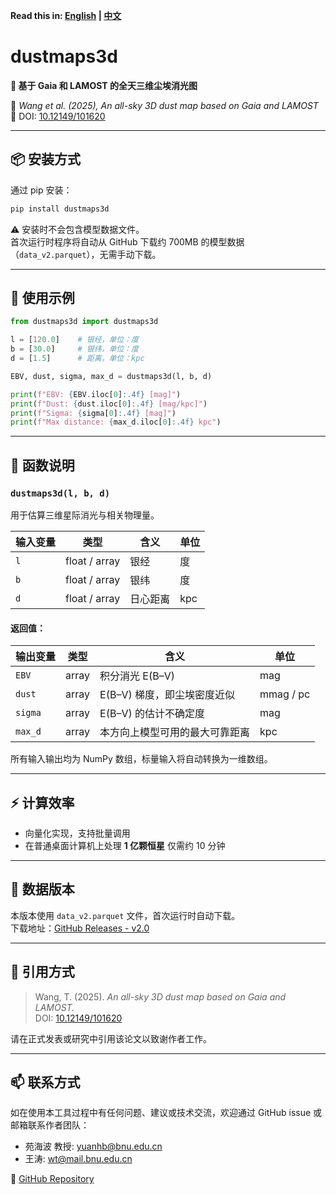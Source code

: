 **Read this in: [English](README.md) | [中文](README.zh-CN.md)**

# dustmaps3d

**🌌 基于 Gaia 和 LAMOST 的全天三维尘埃消光图**

📄 *Wang et al. (2025),* *An all-sky 3D dust map based on Gaia and LAMOST* 
📌 DOI: [10.12149/101620](https://doi.org/10.12149/101620)

---

## 📦 安装方式

通过 pip 安装：

```bash
pip install dustmaps3d
```

⚠️ 安装时不会包含模型数据文件。  
首次运行时程序将自动从 GitHub 下载约 700MB 的模型数据（`data_v2.parquet`），无需手动下载。

---

## 🚀 使用示例

```python
from dustmaps3d import dustmaps3d

l = [120.0]    # 银经，单位：度
b = [30.0]     # 银纬，单位：度
d = [1.5]      # 距离，单位：kpc

EBV, dust, sigma, max_d = dustmaps3d(l, b, d)

print(f"EBV: {EBV.iloc[0]:.4f} [mag]")
print(f"Dust: {dust.iloc[0]:.4f} [mag/kpc]")
print(f"Sigma: {sigma[0]:.4f} [mag]")
print(f"Max distance: {max_d.iloc[0]:.4f} kpc")
```

---

## 🧠 函数说明

### `dustmaps3d(l, b, d)`

用于估算三维星际消光与相关物理量。

| 输入变量 | 类型           | 含义             | 单位       |
|----------|----------------|------------------|------------|
| `l`      | float / array  | 银经             | 度         |
| `b`      | float / array  | 银纬             | 度         |
| `d`      | float / array  | 日心距离         | kpc        |

#### 返回值：

| 输出变量   | 类型   | 含义                                     | 单位       |
|------------|--------|------------------------------------------|------------|
| `EBV`      | array  | 积分消光 E(B–V)                          | mag        |
| `dust`     | array  | E(B–V) 梯度，即尘埃密度近似             | mmag / pc  |
| `sigma`    | array  | E(B–V) 的估计不确定度                    | mag        |
| `max_d`    | array  | 本方向上模型可用的最大可靠距离          | kpc        |

所有输入输出均为 NumPy 数组，标量输入将自动转换为一维数组。

---

## ⚡ 计算效率

- 向量化实现，支持批量调用
- 在普通桌面计算机上处理 **1 亿颗恒星** 仅需约 10 分钟

---

## 📂 数据版本

本版本使用 `data_v2.parquet` 文件，首次运行时自动下载。  
下载地址：[GitHub Releases - v2.0](https://github.com/Grapeknight/dustmaps3d/releases/tag/v2.0)

---

## 📜 引用方式

> Wang, T. (2025). *An all-sky 3D dust map based on Gaia and LAMOST.*  
> DOI: [10.12149/101620](https://doi.org/10.12149/101620)

请在正式发表或研究中引用该论文以致谢作者工作。

---

## 📫 联系方式

如在使用本工具过程中有任何问题、建议或技术交流，欢迎通过 GitHub issue 或邮箱联系作者团队：

- 苑海波 教授: yuanhb@bnu.edu.cn  
- 王涛: wt@mail.bnu.edu.cn  

🔗 [GitHub Repository](https://github.com/Grapeknight/dustmaps3d)
